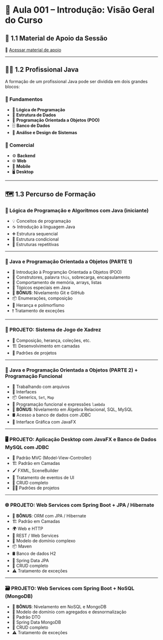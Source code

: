 # 📘 Aula 001 – Introdução: Visão Geral do Curso

## 📎 1.1 Material de Apoio da Sessão

📄 [Acessar material de apoio](../../../material_de_apoio/01-introducao.pdf)  

---

## 👨‍💻 1.2 Profissional Java

A formação de um profissional Java pode ser dividida em dois grandes blocos:

### 🧱 Fundamentos
- 🔁 **Lógica de Programação**
- 🧮 **Estrutura de Dados**
- 🧭 **Programação Orientada a Objetos (POO)**
- 🗄️ **Banco de Dados**
- 🧠 **Análise e Design de Sistemas**

### 💼 Comercial
- ⚙️ **Backend**
- 🌐 **Web**
- 📱 **Mobile**
- 🖥️ **Desktop**

---

## 🗺️ 1.3 Percurso de Formação

### 👶 Lógica de Programação e Algoritmos com Java (iniciante)
- 💡 Conceitos de programação  
- ☕ Introdução à linguagem Java  
- ➕ Estrutura sequencial  
- 🔀 Estrutura condicional  
- 🔁 Estruturas repetitivas  

---

### 🧰 Java e Programação Orientada a Objetos (PARTE 1)
- 🚀 Introdução à Programção Orientada a Objetos (POO)  
- 🧱 Construtores, palavra `this`, sobrecarga, encapsulamento  
- 🧠 Comportamento de memória, arrays, listas  
- 🌟 Tópicos especiais em Java  
- 🔧 **BÔNUS**: Nivelamento Git e GitHub  
- 📦 Enumerações, composição  
- 🧬 Herança e polimorfismo  
- ❗ Tratamento de exceções  

---

### 🎯 PROJETO: Sistema de Jogo de Xadrez
- 🧩 Composição, herança, coleções, etc.  
- 🏗️ Desenvolvimento em camadas  
- 🧙 Padrões de projetos  

---

### 🧰 Java e Programação Orientada a Objetos (PARTE 2) + Programação Funcional
- 📂 Trabalhando com arquivos  
- 🧾 Interfaces  
- 📦 Generics, `Set`, `Map`  
- 🔁 Programação funcional e expressões `lambda`  
- 🔧 **BÔNUS**: Nivelamento em Álgebra Relacional, SQL, MySQL  
- 🛢️ Acesso a banco de dados com JDBC  
- 🎨 Interface Gráfica com JavaFX  

---

### 🖥️ PROJETO: Aplicação Desktop com JavaFX e Banco de Dados MySQL com JDBC
- 🧭 Padrão MVC (Model-View-Controller)  
- 🏗️ Padrão em Camadas  
- 🖌️ FXML, SceneBuilder  
- 🧲 Tratamento de eventos de UI  
- 📝 CRUD completo  
- 🧙‍♂️ Padrões de projetos  

---

### 🌐 PROJETO: Web Services com Spring Boot + JPA / Hibernate
- 🔧 **BÔNUS**: ORM com JPA / Hibernate  
- 🏗️ Padrão em Camadas  
- 🌍 Web e HTTP  
- 🔁 REST / Web Services  
- 🧬 Modelo de domínio complexo  
- 📦 Maven  
- 🛢️ Banco de dados H2  
- 🌱 Spring Data JPA  
- 📝 CRUD completo  
- ⚠️ Tratamento de exceções  

---

### 🗃️ PROJETO: Web Services com Spring Boot + NoSQL (MongoDB)
- 🔧 **BÔNUS**: Nivelamento em NoSQL e MongoDB  
- 🧩 Modelo de domínio com agregados e desnormalização  
- 📨 Padrão DTO  
- 🍃 Spring Data MongoDB  
- 📝 CRUD completo  
- ⚠️ Tratamento de exceções  
